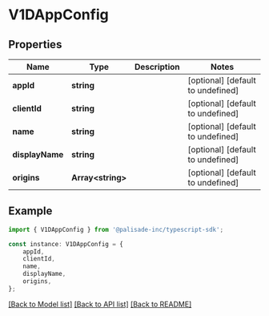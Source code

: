 # V1DAppConfig


## Properties

Name | Type | Description | Notes
------------ | ------------- | ------------- | -------------
**appId** | **string** |  | [optional] [default to undefined]
**clientId** | **string** |  | [optional] [default to undefined]
**name** | **string** |  | [optional] [default to undefined]
**displayName** | **string** |  | [optional] [default to undefined]
**origins** | **Array&lt;string&gt;** |  | [optional] [default to undefined]

## Example

```typescript
import { V1DAppConfig } from '@palisade-inc/typescript-sdk';

const instance: V1DAppConfig = {
    appId,
    clientId,
    name,
    displayName,
    origins,
};
```

[[Back to Model list]](../README.md#documentation-for-models) [[Back to API list]](../README.md#documentation-for-api-endpoints) [[Back to README]](../README.md)
